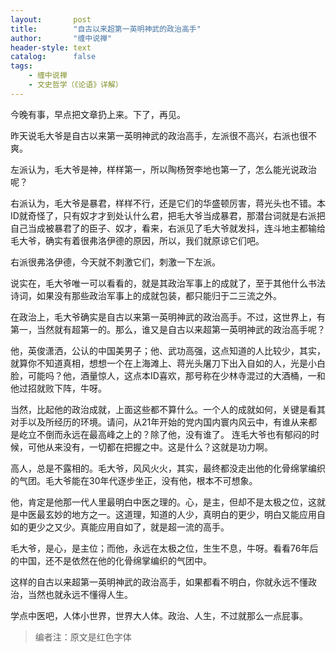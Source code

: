 ```yaml
---
layout:       post
title:        "自古以来超第一英明神武的政治高手"
author:       "缠中说禅"
header-style: text
catalog:      false
tags:
    - 缠中说禅
    - 文史哲学（《论语》详解）
---
```


今晚有事，早点把文章扔上来。下了，再见。



昨天说毛大爷是自古以来第一英明神武的政治高手，左派很不高兴，右派也很不爽。



左派认为，毛大爷是神，样样第一，所以陶杨贺李地也第一了，怎么能光说政治呢？



右派认为，毛大爷是暴君，样样不行，还是它们的华盛顿厉害，蒋光头也不错。本ID就奇怪了，只有奴才才到处认什么君，把毛大爷当成暴君，那潜台词就是右派把自己当成被暴君了的臣子、奴才，看来，右派见了毛大爷就发抖，连斗地主都输给毛大爷，确实有着很弗洛伊德的原因，所以，我们就原谅它们吧。



右派很弗洛伊德，今天就不刺激它们，刺激一下左派。



说实在，毛大爷唯一可以看看的，就是其政治军事上的成就了，至于其他什么书法诗词，如果没有那些政治军事上的成就包装，都只能归于二三流之外。



在政治上，毛大爷确实是自古以来第一英明神武的政治高手。不过，这世界上，有第一，当然就有超第一的。那么，谁又是自古以来超第一英明神武的政治高手呢？



他，英俊潇洒，公认的中国美男子；他、武功高强，这点知道的人比较少，其实，就算你不知道真相，想想一个在上海滩上、蒋光头屠刀下出入自如的人，光是小白脸，可能吗？他，酒量惊人，这点本ID喜欢，那号称在少林寺混过的大酒桶，一和他过招就败下阵，牛呀。



当然，比起他的政治成就，上面这些都不算什么。一个人的成就如何，关键是看其对手以及所经历的环境。请问，从21年开始的党内国内寰内风云中，有谁从来都是屹立不倒而永远在最高峰之上的？除了他，没有谁了。 连毛大爷也有郁闷的时候，可他从来没有，一切都在把握之中。这是什么？这就是功力啊。



高人，总是不露相的。毛大爷，风风火火，其实，最终都没走出他的化骨绵掌编织的气团。毛大爷能在30年代逐步坐正，没有他，根本不可想象。



他，肯定是他那一代人里最明白中医之理的。心，是主，但却不是太极之位，这就是中医最玄妙的地方之一。这道理，知道的人少，真明白的更少，明白又能应用自如的更少之又少。真能应用自如了，就是超一流的高手。



毛大爷，是心，是主位；而他，永远在太极之位，生生不息，牛呀。看看76年后的中国，还不是依然在他的化骨绵掌编织的气团中。



这样的自古以来超第一英明神武的政治高手，如果都看不明白，你就永远不懂政治，当然也就永远不懂得人生。



学点中医吧，人体小世界，世界大人体。政治、人生，不过就那么一点屁事。



> 编者注：原文是红色字体
